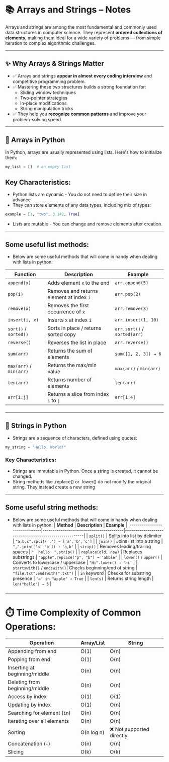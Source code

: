# 📚 Arrays and Strings – Notes

Arrays and strings are among the most fundamental and commonly used data structures in computer science. They represent **ordered collections of elements**, making them ideal for a wide variety of problems — from simple iteration to complex algorithmic challenges.

---

## ✨ Why Arrays & Strings Matter

- ✅ Arrays and strings **appear in almost every coding interview** and competitive programming problem.
- ✅ Mastering these two structures builds a strong foundation for:
  - Sliding window techniques
  - Two-pointer strategies
  - In-place modifications
  - String manipulation tricks
- ✅ They help you **recognize common patterns** and improve your problem-solving speed.

---

## 🧵 Arrays in Python

In Python, arrays are usually represented using lists. Here's how to initialize them:

```python
my_list = []  # an empty list
```

## Key Characteristics:
- Python lists are dynamic - You do not need to define their size in advance
- They can store elements of any data types, including mix of types:

```python
example = [1, "two", 3.142, True]
```

- Lists are mutable - You can change and remove elements after creation.

---
## Some useful list methods:
- Below are some useful methods that will come in handy when dealing with lists in python:

| **Function**              | **Description**                              | **Example**                              |
|---------------------------|----------------------------------------------|------------------------------------------|
| `append(x)`               | Adds element `x` to the end                  | `arr.append(5)`                          |
| `pop(i)`                  | Removes and returns element at index `i`     | `arr.pop(2)`                             |
| `remove(x)`               | Removes the first occurrence of `x`          | `arr.remove(3)`                          |
| `insert(i, x)`            | Inserts `x` at index `i`                     | `arr.insert(1, 10)`                      |
| `sort()` / `sorted()`     | Sorts in place / returns sorted copy         | `arr.sort()` / `sorted(arr)`            |
| `reverse()`               | Reverses the list in place                   | `arr.reverse()`                          |
| `sum(arr)`                | Returns the sum of elements                  | `sum([1, 2, 3]) → 6`                     |
| `max(arr)` / `min(arr)`   | Returns the max/min value                    | `max(arr)` / `min(arr)`                 |
| `len(arr)`                | Returns number of elements                   | `len(arr)`                               |
| `arr[i:j]`                | Returns a slice from index `i` to `j`        | `arr[1:4]`                               |

###

---

## 🧵 Strings in Python
- Strings are a sequence of characters, defined using quotes:

```python
my_string = "Hello, World!"
```

### Key Characteristics:
- Strings are immutable in Python. Once a string is created, it cannot be changed.
- String methods like .replace() or .lower() do not modify the original string. They instead create a new string

---
## Some useful string methods:
- Below are some useful methods that will come in handy when dealing with lists in python:
| **Method**                    | **Description**                        | **Example**                                          |
|------------------------------|----------------------------------------|------------------------------------------------------|
| `split()`                    | Splits into list by delimiter          | `"a,b,c".split(',') → ['a','b','c']`                 |
| `join()`                     | Joins list into a string               | `",".join(['a','b']) → 'a,b'`                        |
| `strip()`                    | Removes leading/trailing spaces        | `"  hello  ".strip()`                                |
| `replace(old, new)`          | Replaces substrings                    | `"apple".replace("p", "b") → 'abble'`                |
| `lower()` / `upper()`        | Converts to lowercase / uppercase      | `"Hi".lower() → 'hi'`                                |
| `startswith()` / `endswith()`| Checks beginning/end of string         | `"file.txt".endswith(".txt")`                        |
| `in` keyword                 | Checks for substring presence          | `'a' in "apple" → True`                              |
| `len(s)`                     | Returns string length                  | `len("hello") → 5`                                   |

###
---

# ⏱️ Time Complexity of Common Operations:

| **Operation**                    | **Array/List** | **String** |
|----------------------------------|----------------|------------|
| Appending from end               | O(1)           | O(n)       |
| Popping from end                 | O(1)           | O(n)       |
| Inserting at beginning/middle    | O(n)           | O(n)       |
| Deleting from beginning/middle   | O(n)           | O(n)       |
| Access by index                  | O(1)           | O(1)       |
| Updating by index                | O(1)           | O(n)       |
| Searching for element (`in`)     | O(n)           | O(n)       |
| Iterating over all elements      | O(n)           | O(n)       |
| Sorting                          | O(n log n)     | ❌ Not supported directly       |
| Concatenation (`+`)              | O(n)           | O(n)       |
| Slicing                          | O(k)           | O(k)       |


